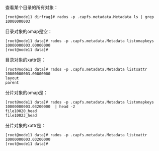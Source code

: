 查看某个目录的所有对象：
```
[root@node11 dirfrag]# rados -p .capfs.metadata.Metadata ls | grep 10000000003
```

目录对象的omap是空：
```
[root@node11 data]# rados -p .capfs.metadata.Metadata listomapkeys 10000000003.00000000
[root@node11 data]#
```

目录对象的xattr是：
```
[root@node11 data]# rados -p .capfs.metadata.Metadata listxattr 10000000003.00000000
layout
parent
```

分片对象的omap是：
```
[root@node11 data]# rados -p .capfs.metadata.Metadata listomapkeys 10000000003.03200000  | head -2
file10020_head
file10023_head
```

分片对象的xattr是：
```
[root@node11 data]# rados -p .capfs.metadata.Metadata listxattr 10000000003.03200000
[root@node11 data]#
```
